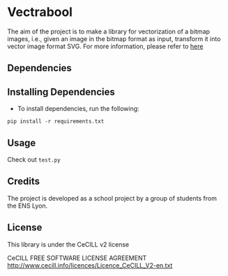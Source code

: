 # Vectrabool

The aim of the project is to make a library for vectorization of a bitmap images, i.e., given an image in the bitmap format as input, transform it into vector image format SVG.
For more information, please refer to <a href='https://vladan-jovicic.github.io/Vec-Lib'>here</a>

## Dependencies

## Installing Dependencies
- To install dependencies, run the following:
```
pip install -r requirements.txt
```

## Usage

Check out `test.py`

## Credits

The project is developed as a school project by a group of students from the ENS Lyon.

## License

This library is under the CeCILL v2 license

CeCILL FREE SOFTWARE LICENSE AGREEMENT
http://www.cecill.info/licences/Licence_CeCILL_V2-en.txt



